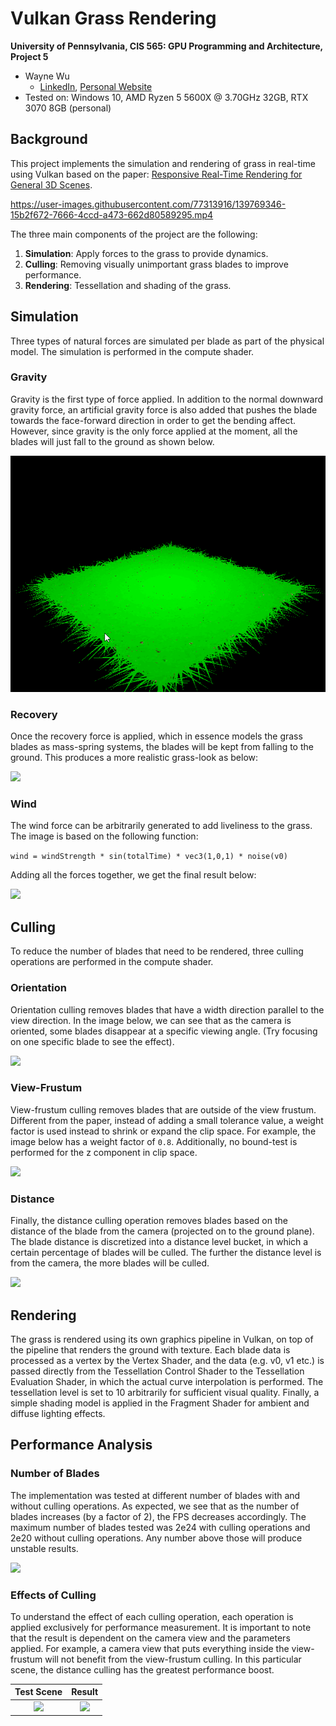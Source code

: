 Vulkan Grass Rendering
==================================

**University of Pennsylvania, CIS 565: GPU Programming and Architecture, Project 5**

* Wayne Wu
  * [LinkedIn](https://www.linkedin.com/in/wayne-wu/), [Personal Website](https://www.wuwayne.com/)
* Tested on: Windows 10, AMD Ryzen 5 5600X @ 3.70GHz 32GB, RTX 3070 8GB (personal)

## Background

This project implements the simulation and rendering of grass in real-time using Vulkan based on the paper: [Responsive Real-Time Rendering for General 3D Scenes](https://www.cg.tuwien.ac.at/research/publications/2017/JAHRMANN-2017-RRTG/JAHRMANN-2017-RRTG-draft.pdf).

https://user-images.githubusercontent.com/77313916/139769346-15b2f672-7666-4ccd-a473-662d80589295.mp4


The three main components of the project are the following:
1. **Simulation**: Apply forces to the grass to provide dynamics.
2. **Culling**: Removing visually unimportant grass blades to improve performance.
3. **Rendering**: Tessellation and shading of the grass.

## Simulation
Three types of natural forces are simulated per blade as part of the physical model.
The simulation is performed in the compute shader.

### Gravity
Gravity is the first type of force applied. In addition to the normal downward gravity force, an artificial gravity force is also added that pushes the blade towards the face-forward direction in order to get the bending affect. However, since gravity is the only force applied at the moment, all the blades will just fall to the ground as shown below.

![](img/gravity.gif) 

### Recovery
Once the recovery force is applied, which in essence models the grass blades as mass-spring systems, the blades will be kept from falling to the ground. This produces a more realistic grass-look as below:

![](img/recovery.gif) 

### Wind
The wind force can be arbitrarily generated to add liveliness to the grass. The image is based on the following function:

```wind = windStrength * sin(totalTime) * vec3(1,0,1) * noise(v0)```

Adding all the forces together, we get the final result below:

![](img/wind.gif)

## Culling
To reduce the number of blades that need to be rendered, three culling operations are performed in the compute shader.

### Orientation
Orientation culling removes blades that have a width direction parallel to the view direction. In the image below, we can see that as the camera is oriented, some blades disappear at a specific viewing angle. (Try focusing on one specific blade to see the effect).

![](img/orientation.gif)

### View-Frustum
View-frustum culling removes blades that are outside of the view frustum. Different from the paper, instead of adding a small tolerance value, a weight factor is used instead to shrink or expand the clip space. For example, the image below has a weight factor of `0.8`. Additionally, no bound-test is performed for the z component in clip space. 

![](img/frustum.gif)

### Distance
Finally, the distance culling operation removes blades based on the distance of the blade from the camera (projected on to the ground plane). The blade distance is discretized into a distance level bucket, in which a certain percentage of blades will be culled. The further the distance level is from the camera, the more blades will be culled.

![](img/distance.gif)

## Rendering
The grass is rendered using its own graphics pipeline in Vulkan, on top of the pipeline that renders the ground with texture. Each blade data is processed as a vertex by the Vertex Shader, and the data (e.g. v0, v1 etc.) is passed directly from the Tessellation Control Shader to the Tessellation Evaluation Shader, in which the actual curve interpolation is performed. The tessellation level is set to 10 arbitrarily for sufficient visual quality. Finally, a simple shading model is applied in the Fragment Shader for ambient and diffuse lighting effects.

## Performance Analysis

### Number of Blades
The implementation was tested at different number of blades with and without culling operations. As expected, we see that as the number of blades increases (by a factor of 2), the FPS decreases accordingly. 
The maximum number of blades tested was 2e24 with culling operations and 2e20 without culling operations. Any number above those will produce unstable results.

![](img/bladesperformance.png)

### Effects of Culling
To understand the effect of each culling operation, each operation is applied exclusively for performance measurement.
It is important to note that the result is dependent on the camera view and the parameters applied. For example, a camera view that puts everything inside the view-frustum will not benefit from the view-frustum culling. In this particular scene, the distance culling has the greatest performance boost.

Test Scene                 |  Result
:-------------------------:|:-------------------------:
![](img/cullingtestscene.png)      | ![](img/cullingperformance.png)
